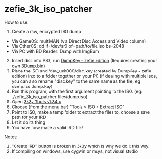 # zefie_3k_iso_patcher

How to use:

1. Create a raw, encrypted ISO dump
  * Via GameOS: multiMAN (via Direct Disc Access and Video column)
  * Via OtherOS: dd if=/dev/sr0 of=path/to/file.iso bs=2048
  * Via PC with BD Reader: Dump with ImgBurn
  
2. Insert disc into PS3, run [DumpKey - zefie edition](https://github.com/zefie/getkey_gameos_zefie) (Requires creating your own [3Dump.bin](http://forum.redump.org/post/61023/#p61023))
3. Place the ISO and /dev_usb000/disc.key (created by DumpKey - zefie edition) into to a folder together on your PC (if dealing with multiple isos, you can also rename "disc.key" to the same name as the file, eg dump.iso dump.key)
4. Run this program, with the first argument pointing to the ISO. (eg: ./zefie_3k_iso_patcher files/dump.iso)
5. Open [3k3y Tools v1.34.x](https://archive.midnightchannel.net/SonyPS/PS3/Windows%20Apps/3k3y%20IsoTools-1.34.7.7z)
6. Choose (from the menu bar) "Tools > ISO > Extract ISO"
7. Point to ISO, make a temp folder to extract the files to, choose a save path for your IRD
8. Let it do its thing
9. You have now made a valid IRD file!

Notes:

1. "Create IRD" button is broken in 3k3y which is why we do it this way.
2. If compiling on windows, use cygwin or msys, not visual studio
